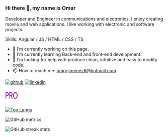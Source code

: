 ### Hi there 👋, my name is Omar
Developer and Engineer in communications and electronics.
I enjoy creating movile and web applications.
I like working with electronic and software projects.


Skills: Angular / JS / HTML / CSS / TS

- 🔭 I’m currently working on this page. 
- 🌱 I’m currently learning Back-end and front-end development. 
- 🤔 I’m looking for help with produce clean, intuitive and easy to modify code. 
- 📫 How to reach me: omqrjimenez6@hotmail.com 


[<img src='https://cdn.jsdelivr.net/npm/simple-icons@3.0.1/icons/github.svg' alt='github' height='40'>](https://github.com/OmarJV)  [<img src='https://cdn.jsdelivr.net/npm/simple-icons@3.0.1/icons/linkedin.svg' alt='linkedin' height='40'>](https://www.linkedin.com/in/omarjv/)  

<a href='https://github.com/pricing'><img src='https://raw.githubusercontent.com/acervenky/animated-github-badges/master/assets/pro.gif' width='40' height='40'></a> 

[![Top Langs](https://github-readme-stats.vercel.app/api/top-langs/?username=OmarJV)](https://github.com/anuraghazra/github-readme-stats)

![GitHub metrics](https://metrics.lecoq.io/OmarJV)  

![GitHub streak stats](https://streak-stats.demolab.com/?user=OmarJV)  

